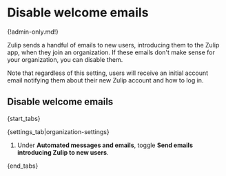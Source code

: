 # Disable welcome emails

{!admin-only.md!}

Zulip sends a handful of emails to new users, introducing them to the Zulip
app, when they join an organization. If these emails don't make sense for
your organization, you can disable them.

Note that regardless of this setting, users will receive an initial account
email notifying them about their new Zulip account and how to log in.

## Disable welcome emails

{start_tabs}

{settings_tab|organization-settings}

1. Under **Automated messages and emails**, toggle
   **Send emails introducing Zulip to new users**.

{end_tabs}
